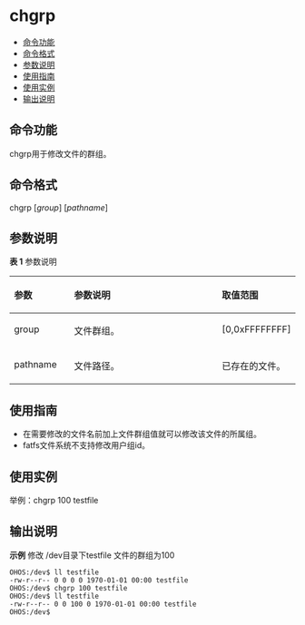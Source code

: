 # chgrp<a name="ZH-CN_TOPIC_0000001134006260"></a>

-   [命令功能](#section01)
-   [命令格式](#section02)
-   [参数说明](#section03)
-   [使用指南](#section04)
-   [使用实例](#section05)
-   [输出说明](#section06)

## 命令功能<a name="section01"></a>

chgrp用于修改文件的群组。

## 命令格式<a name="section02"></a>

chgrp \[_group_\] \[_pathname_\]

## 参数说明<a name="section03"></a>

**表 1**  参数说明

<a name="table1049mcpsimp"></a>

<table><thead align="left"><tr id="row1055mcpsimp"><th class="cellrowborder" valign="top" width="21%" id="mcps1.2.4.1.1"><p id="p1057mcpsimp"><a name="p1057mcpsimp"></a><a name="p1057mcpsimp"></a>参数</p>
</th>
<th class="cellrowborder" valign="top" width="52%" id="mcps1.2.4.1.2"><p id="p1059mcpsimp"><a name="p1059mcpsimp"></a><a name="p1059mcpsimp"></a>参数说明</p>
</th>
<th class="cellrowborder" valign="top" width="27%" id="mcps1.2.4.1.3"><p id="p1061mcpsimp"><a name="p1061mcpsimp"></a><a name="p1061mcpsimp"></a>取值范围</p>
</th>
</tr>
</thead>
<tbody><tr id="row1062mcpsimp"><td class="cellrowborder" valign="top" width="21%" headers="mcps1.2.4.1.1 "><p id="p1064mcpsimp"><a name="p1064mcpsimp"></a><a name="p1064mcpsimp"></a>group</p>
</td>
<td class="cellrowborder" valign="top" width="52%" headers="mcps1.2.4.1.2 "><p id="p1066mcpsimp"><a name="p1066mcpsimp"></a><a name="p1066mcpsimp"></a>文件群组。</p>
</td>
<td class="cellrowborder" valign="top" width="27%" headers="mcps1.2.4.1.3 "><p id="p1068mcpsimp"><a name="p1068mcpsimp"></a><a name="p1068mcpsimp"></a>[0,0xFFFFFFFF]</p>
</td>
</tr>
<tr id="row172161126124218"><td class="cellrowborder" valign="top" width="21%" headers="mcps1.2.4.1.1 "><p id="p12217026154215"><a name="p12217026154215"></a><a name="p12217026154215"></a>pathname</p>
</td>
<td class="cellrowborder" valign="top" width="52%" headers="mcps1.2.4.1.2 "><p id="p4218826194210"><a name="p4218826194210"></a><a name="p4218826194210"></a>文件路径。</p>
</td>
<td class="cellrowborder" valign="top" width="27%" headers="mcps1.2.4.1.3 "><p id="p182181026104214"><a name="p182181026104214"></a><a name="p182181026104214"></a>已存在的文件。</p>
</td>
</tr>
</tbody>
</table>

## 使用指南<a name="section04"></a>

- 在需要修改的文件名前加上文件群组值就可以修改该文件的所属组。
- fatfs文件系统不支持修改用户组id。

## 使用实例<a name="section05"></a>

举例：chgrp 100 testfile

## 输出说明<a name="section06"></a>

**示例**  修改 /dev目录下testfile 文件的群组为100

```shell
OHOS:/dev$ ll testfile
-rw-r--r-- 0 0 0 0 1970-01-01 00:00 testfile
OHOS:/dev$ chgrp 100 testfile                                           
OHOS:/dev$ ll testfile                                                   
-rw-r--r-- 0 0 100 0 1970-01-01 00:00 testfile
OHOS:/dev$
```
